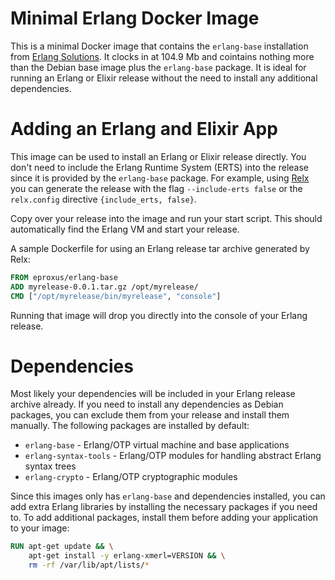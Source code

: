 # Minimal Erlang Docker Image

This is a minimal Docker image that contains the `erlang-base` installation from [Erlang Solutions][1]. It clocks in at 104.9 Mb  and cointains nothing more than the Debian base image plus the `erlang-base` package. It is ideal for running an Erlang or Elixir release without the need to install any additional dependencies.

# Adding an Erlang and Elixir App

This image can be used to install an Erlang or Elixir release directly. You don't need to include the Erlang Runtime System (ERTS) into the release since it is provided by the `erlang-base` package. For example, using [Relx][2] you can generate the release with the flag `--include-erts false` or the `relx.config` directive `{include_erts, false}`.

Copy over your release into the image and run your start script. This should automatically find the Erlang VM and start your release.

A sample Dockerfile for using an Erlang release tar archive generated by Relx:

```Dockerfile
FROM eproxus/erlang-base
ADD myrelease-0.0.1.tar.gz /opt/myrelease/
CMD ["/opt/myrelease/bin/myrelease", "console"]
```

Running that image will drop you directly into the console of your Erlang release.

# Dependencies

Most likely your dependencies will be included in your Erlang release archive already. If you need to install any dependencies as Debian packages, you can exclude them from your release and install them manually. The following packages are installed by default:

* `erlang-base` - Erlang/OTP virtual machine and base applications
* `erlang-syntax-tools` - Erlang/OTP modules for handling abstract Erlang syntax trees
* `erlang-crypto` - Erlang/OTP cryptographic modules

Since this images only has `erlang-base` and dependencies installed, you can add extra Erlang libraries by installing the necessary packages if you need to. To add additional packages, install them before adding your application to your image:

```Dockerfile
RUN apt-get update && \
    apt-get install -y erlang-xmerl=VERSION && \
    rm -rf /var/lib/apt/lists/*
```

[1]: https://www.erlang-solutions.com/downloads/download-erlang-otp "Download Erlang OTP | Erlang Solutions"
[2]: https://github.com/erlware/relx "erlware/relx - A release assembler for Erlang"
